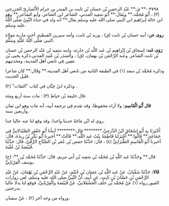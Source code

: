 ٣٧٩٨ -** ق:** عَبْد الرحمن بْن حسان بْن ثابت بن المنذر بن حرام الأَنْصارِيّ الخزرجي (٣) ، أَبُو مُحَمَّد،** ويُقال:** أَبُو سَعِيد المدني، الشاعر ابن الشاعر، وأبو الشاعر،** وهو ابن خالة إبراهيم ابن النبي صلى الله عليه وسلم يقال:** أنه ولد في حياة النَّبِيّ صَلَّى اللَّهُ عليه وسلم.

**روى عن:** أبيه حسان بْن ثابت (ق) ، وزيد بْن ثابت، وأمه سيرين القبطية، أخت مارية مولاة النبي صَلَّى اللَّهُ عَلَيْهِ وسَلَّمَ.

**رَوَى عَنه:** إسحاق بْن إِبْرَاهِيم بْن عَبد اللَّه بْن حارثة، وابنه سَعِيد بْن عَبْد الرحمن بْن حسان بْن ثابت الشاعر. وعبد الرَّحْمَن بْن بهمان، (ق) ، والمنذر بْن عُبَيد المدني.ذكره يحيى بْن مَعِين فِي تابعي أهل المدينة، ومحدثيهم.

وذكره مُحَمَّد بْن سعد (١) في الطبقة الثانية من تابعي أهل المدينة،** وَقَال:** كان شاعرا قليل الحديث.

وذكره ابنُ حِبَّان في كتاب "الثقات" (٢) .

قال خليفة بْن خياط (٣) : مات سنة أربع ومئة.

**قال أَبُو الْقَاسِم:** ولا أراه محفوظا، وقد تقدم فِي ترجمة أبيه، أنه مات وهو ابن ثمان وأربعين سنة.

روى له ابْن مَاجَهْ حديثا واحدا، وقد وقع لنا عنه عاليا جدا.

أَخْبَرَنَا بِهِ أَبُو إِسْحَاقَ ابْنُ الدَّرَجِيِّ،******** قال:******** أنبأنا أَبُو جَعْفَرٍ الصَّيْدَلانِيُّ فِي جَمَاعَةٍ،** قَالُوا:** أَخْبَرَتْنا فَاطِمَةُ بِنْتُ عَبد اللَّهِ،** قَالَتْ:** أخبرنا أَبُو بَكْرِ بْنُ رِيذَةَ، قال: أخبرنا أَبُو الْقَاسِمِ الطَّبَرَانِيُّ (٤) ، قال: حَدَّثَنَا حفص بْن عُمَر بْنِ الصَّبَّاحِ الرَّقِّيّ، قال: حَدَّثَنَا قُبَيْصَةُ بْنُ عُقْبَةَ.

(ح) :** قال:** وحَدَّثَنَا عَبد اللَّهِ بْن مُحَمَّد بْن سَعِيد بْن أَبي مريم، قال: حَدَّثَنَا مُحَمَّد بْن يوسف الْفِرْيَابِيُّ.

**قَالا:** حَدَّثَنَا سُفْيَانُ، عَنْ عَبد اللَّهِ بْن عثمان بْن خُثَيْمٍ، عَنْ عَبْدِ الرَّحْمَنِ بْنِ بَهْمَانَ، عَنْ عَبْدِ الرَّحْمَنِ بْنِ حَسَّانَ بْنِ ثَابِتٍ، عَن أَبِيهِ، أَنَّ النَّبِيَّ صلى الله عليه وسلم، لعن زوارات القبور.رواه (١) عَنْ مُحَمَّد بْن خلف الْعَسْقَلانِيِّ، عَنْ قُبَيْصَةَ والْفِرْيَابِيِّ، فوقع لنا بدلا عاليا بدرجتين.

ورواه من وجه آخر (٢) ، عَنْ سفيان.